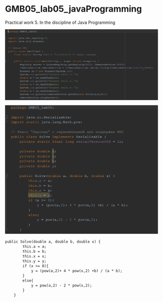 # GMB05_lab05_javaProgramming
Practical work 5. In the discipline of Java Programming

![Screenshot](Screenshot_1.png)

![Screenshot](Screenshot_2.png)

```
public Solve(double a, double b, double x) {
        this.a = a;
        this.b = b;
        this.x = x;
        this.y = y;
        if (x >= 8){
            y = (pow(a,2)+ 4 * pow(x,2) +b) / (a * b);
        }
        else{
            y = pow(a,2) - 2 * pow(x,2); 
        }
    }
```
